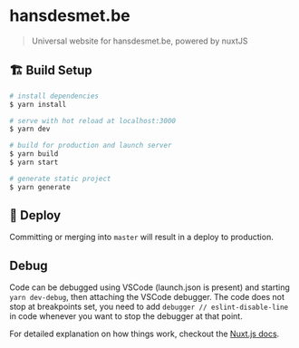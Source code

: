 # hansdesmet.be

> Universal website for hansdesmet.be, powered by nuxtJS

## 🏗️ Build Setup

```bash
# install dependencies
$ yarn install

# serve with hot reload at localhost:3000
$ yarn dev

# build for production and launch server
$ yarn build
$ yarn start

# generate static project
$ yarn generate
```

## 🚀 Deploy

Committing or merging into `master` will result in a deploy to production.

## Debug

Code can be debugged using VSCode (launch.json is present) and starting `yarn dev-debug`, then attaching the VSCode debugger. The code does not stop at breakpoints set, you need to add `debugger // eslint-disable-line` in code whenever you want to stop the debugger at that point.

For detailed explanation on how things work, checkout the [Nuxt.js docs](https://github.com/nuxt/nuxt.js).

